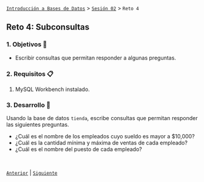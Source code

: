 [`Introducción a Bases de Datos`](../../Readme.md) > [`Sesión 02`](../Readme.md) > `Reto 4`
	
## Reto 4: Subconsultas

<div style="text-align: justify;">

### 1. Objetivos :dart:

- Escribir consultas que permitan responder a algunas preguntas.

### 2. Requisitos :clipboard:

1. MySQL Workbench instalado.

### 3. Desarrollo :rocket:

Usando la base de datos `tienda`, escribe consultas que permitan responder las siguientes preguntas.

- ¿Cuál es el nombre de los empleados cuyo sueldo es mayor a $10,000?
- ¿Cuál es la cantidad mínima y máxima de ventas de cada empleado?
- ¿Cuál es el nombre del puesto de cada empleado?

<br/>

[`Anterior`](../Ejemplo-04/Readme.md) | [`Siguiente`](../Readme.md#3-proyecto-hammer)            

</div>
